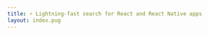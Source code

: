 ```yaml
---
title: ⚡ Lightning-fast search for React and React Native apps
layout: index.pug
---
```

<!-- the content is in layouts/index.pug -->
